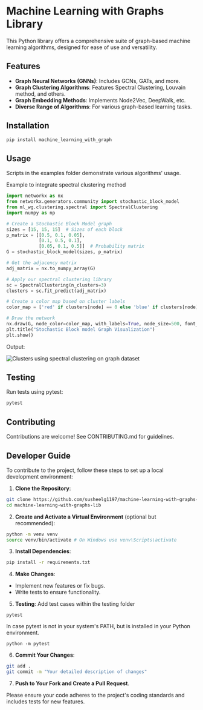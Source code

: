 # Machine Learning with Graphs Library

This Python library offers a comprehensive suite of graph-based machine learning algorithms, designed for ease of use and versatility.

## Features
- **Graph Neural Networks (GNNs)**: Includes GCNs, GATs, and more.
- **Graph Clustering Algorithms**: Features Spectral Clustering, Louvain method, and others.
- **Graph Embedding Methods**: Implements Node2Vec, DeepWalk, etc.
- **Diverse Range of Algorithms**: For various graph-based learning tasks.

## Installation
```bash
pip install machine_learning_with_graph
```

## Usage
Scripts in the examples folder demonstrate various algorithms' usage.

Example to integrate spectral clustering method
```python
import networkx as nx
from networkx.generators.community import stochastic_block_model
from ml_wg.clustering.spectral import SpectralClustering
import numpy as np

# Create a Stochastic Block Model graph
sizes = [15, 15, 15]  # Sizes of each block
p_matrix = [[0.5, 0.1, 0.05],
            [0.1, 0.5, 0.1],
            [0.05, 0.1, 0.5]]  # Probability matrix
G = stochastic_block_model(sizes, p_matrix)

# Get the adjacency matrix
adj_matrix = nx.to_numpy_array(G)

# Apply our spectral clustering library
sc = SpectralClustering(n_clusters=3)
clusters = sc.fit_predict(adj_matrix)

# Create a color map based on cluster labels
color_map = ['red' if clusters[node] == 0 else 'blue' if clusters[node] == 1 else 'green' for node in G.nodes()]

# Draw the network
nx.draw(G, node_color=color_map, with_labels=True, node_size=500, font_size=10)
plt.title("Stochastic Block model Graph Visualization")
plt.show()

```

Output:

![Clusters using spectral clustering on graph dataset](image-1.png)

## Testing 
Run tests using pytest:
```bash
pytest
```


## Contributing
Contributions are welcome! See CONTRIBUTING.md for guidelines.

## Developer Guide

To contribute to the project, follow these steps to set up a local development environment:

1. **Clone the Repository**:
```bash
git clone https://github.com/susheelg1197/machine-learning-with-graphs-lib.git
cd machine-learning-with-graphs-lib

```


2. **Create and Activate a Virtual Environment** (optional but recommended):
```bash
python -m venv venv
source venv/bin/activate # On Windows use venv\Scripts\activate
```

3. **Install Dependencies**:
```bash
pip install -r requirements.txt
```


4. **Make Changes**:
- Implement new features or fix bugs.
- Write tests to ensure functionality.

5. **Testing**:
Add test cases within the testing folder
```
pytest
```
In case pytest is not in your system's PATH, but is installed in your Python environment.
```
python -m pytest
```


6. **Commit Your Changes**:
```bash
git add .
git commit -m "Your detailed description of changes"

```


7. **Push to Your Fork and Create a Pull Request**.

Please ensure your code adheres to the project's coding standards and includes tests for new features.


